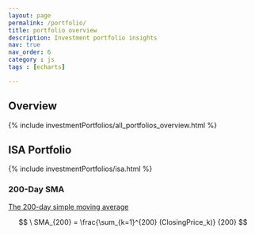 ```yaml
---
layout: page
permalink: /portfolio/
title: portfolio overview
description: Investment portfolio insights
nav: true
nav_order: 6
category : js
tags : [echarts]

---
```


## Overview

{% include investmentPortfolios/all_portfolios_overview.html %}

## ISA Portfolio

{% include investmentPortfolios/isa.html %}

### 200-Day SMA

[The 200-day simple moving average](https://www.investopedia.com/ask/answers/013015/why-200-simple-moving-average-sma-so-common-traders-and-analysts.asp)

$$
\ SMA_{200} = \frac{\sum_{k=1}^{200} (ClosingPrice_k)} {200}
$$
